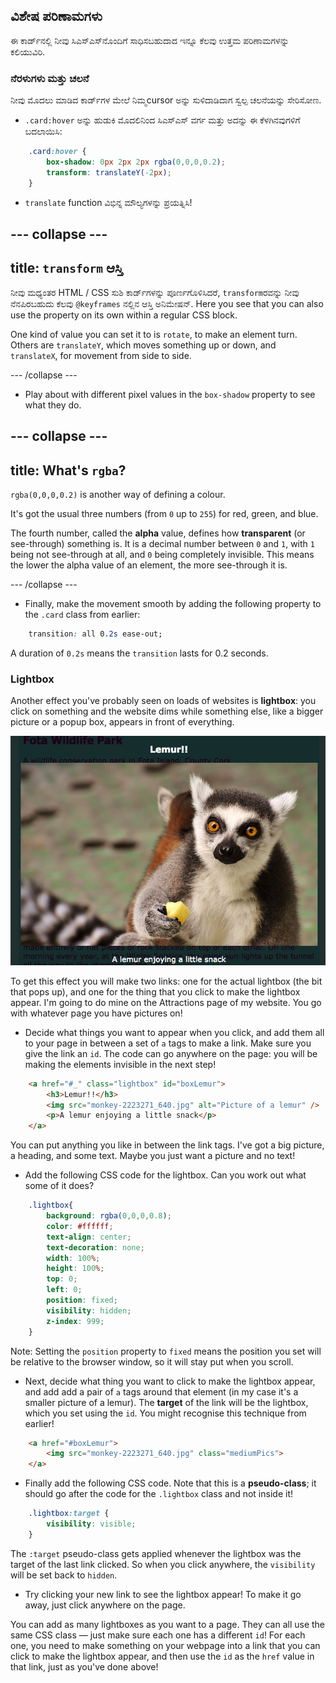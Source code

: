 ## ವಿಶೇಷ ಪರಿಣಾಮಗಳು

ಈ ಕಾರ್ಡ್‌ನಲ್ಲಿ ನೀವು ಸಿಎಸ್‌ಎಸ್‌ನೊಂದಿಗೆ ಸಾಧಿಸಬಹುದಾದ ಇನ್ನೂ ಕೆಲವು ಉತ್ತಮ ಪರಿಣಾಮಗಳನ್ನು ಕಲಿಯುವಿರಿ.

### ನೆರಳುಗಳು ಮತ್ತು ಚಲನೆ

ನೀವು ಮೊದಲು ಮಾಡಿದ ಕಾರ್ಡ್‌ಗಳ ಮೇಲೆ ನಿಮ್ಮcursor ಅನ್ನು ಸುಳಿದಾಡಿದಾಗ ಸ್ವಲ್ಪ ಚಲನೆಯನ್ನು ಸೇರಿಸೋಣ.

+ `.card:hover` ಅನ್ನು ಹುಡುಕಿ ಮೊದಲಿನಿಂದ ಸಿಎಸ್ಎಸ್ ವರ್ಗ ಮತ್ತು ಅದನ್ನು ಈ ಕೆಳಗಿನವುಗಳಿಗೆ ಬದಲಾಯಿಸಿ:

```css
    .card:hover {
        box-shadow: 0px 2px 2px rgba(0,0,0,0.2); 
        transform: translateY(-2px);
    }
```

+ `translate` function ವಿಭಿನ್ನ ಮೌಲ್ಯಗಳನ್ನು ಪ್ರಯತ್ನಿಸಿ!

## \--- collapse \---

## title: `transform` ಆಸ್ತಿ

ನೀವು ಮಧ್ಯಂತರ HTML / CSS ಸುಶಿ ಕಾರ್ಡ್‌ಗಳನ್ನು ಪೂರ್ಣಗೊಳಿಸಿದರೆ, `transform`ರವನ್ನು ನೀವು ನೆನಪಿರಬಹುದು ಕೆಲವು `@keyframes` ನಲ್ಲಿನ ಆಸ್ತಿ ಅನಿಮೇಷನ್. Here you see that you can also use the property on its own within a regular CSS block.

One kind of value you can set it to is `rotate`, to make an element turn. Others are `translateY`, which moves something up or down, and `translateX`, for movement from side to side.

\--- /collapse \---

+ Play about with different pixel values in the `box-shadow` property to see what they do. 

## \--- collapse \---

## title: What's `rgba`?

`rgba(0,0,0,0.2)` is another way of defining a colour.

It's got the usual three numbers (from `0` up to `255`) for red, green, and blue.

The fourth number, called the **alpha** value, defines how **transparent** (or see-through) something is. It is a decimal number between `0` and `1`, with `1` being not see-through at all, and `0` being completely invisible. This means the lower the alpha value of an element, the more see-through it is.

\--- /collapse \---

+ Finally, make the movement smooth by adding the following property to the `.card` class from earlier: 

```css
    transition: all 0.2s ease-out;
```

A duration of `0.2s` means the `transition` lasts for 0.2 seconds.

### Lightbox

Another effect you've probably seen on loads of websites is **lightbox**: you click on something and the website dims while something else, like a bigger picture or a popup box, appears in front of everything.

![Lightbox effect in action](images/lightboxLemur.png)

To get this effect you will make two links: one for the actual lightbox (the bit that pops up), and one for the thing that you click to make the lightbox appear. I'm going to do mine on the Attractions page of my website. You go with whatever page you have pictures on!

+ Decide what things you want to appear when you click, and add them all to your page in between a set of `a` tags to make a link. Make sure you give the link an `id`. The code can go anywhere on the page: you will be making the elements invisible in the next step!

```html
    <a href="#_" class="lightbox" id="boxLemur">
        <h3>Lemur!!</h3>
        <img src="monkey-2223271_640.jpg" alt="Picture of a lemur" />
        <p>A lemur enjoying a little snack</p>
    </a>
```

You can put anything you like in between the link tags. I've got a big picture, a heading, and some text. Maybe you just want a picture and no text!

+ Add the following CSS code for the lightbox. Can you work out what some of it does?

```css
    .lightbox{
        background: rgba(0,0,0,0.8);
        color: #ffffff;
        text-align: center;
        text-decoration: none;
        width: 100%;
        height: 100%;
        top: 0;
        left: 0;
        position: fixed;
        visibility: hidden;
        z-index: 999;
    }
```

Note: Setting the `position` property to `fixed` means the position you set will be relative to the browser window, so it will stay put when you scroll.

+ Next, decide what thing you want to click to make the lightbox appear, and add add a pair of `a` tags around that element (in my case it's a smaller picture of a lemur). The **target** of the link will be the lightbox, which you set using the `id`. You might recognise this technique from earlier!

```html
    <a href="#boxLemur">
        <img src="monkey-2223271_640.jpg" class="mediumPics">
    </a>
```

+ Finally add the following CSS code. Note that this is a **pseudo-class**; it should go after the code for the `.lightbox` class and not inside it!

```css
    .lightbox:target {
        visibility: visible;
    }
```

The `:target` pseudo-class gets applied whenever the lightbox was the target of the last link clicked. So when you click anywhere, the `visibility` will be set back to `hidden`.

+ Try clicking your new link to see the lightbox appear! To make it go away, just click anywhere on the page.

You can add as many lightboxes as you want to a page. They can all use the same CSS class — just make sure each one has a different `id`! For each one, you need to make something on your webpage into a link that you can click to make the lightbox appear, and then use the `id` as the `href` value in that link, just as you've done above!